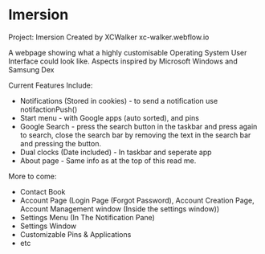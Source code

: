 # Imersion
Project: Imersion
Created by XCWalker
xc-walker.webflow.io

A webpage showing what a highly customisable Operating System User Interface could look like. 
Aspects inspired by Microsoft Windows and Samsung Dex

Current Features Include:
- Notifications (Stored in cookies) - to send a notification use notifactionPush()
- Start menu - with Google apps (auto sorted), and pins
- Google Search - press the search button in the taskbar and press again to search, close the search bar by removing the text in the search bar and pressing the button.
- Dual clocks (Date included) - In taskbar and seperate app
- About page - Same info as at the top of this read me.

More to come:
- Contact Book
- Account Page (Login Page (Forgot Password), Account Creation Page, Account Management window (Inside the settings window))
- Settings Menu (In The Notification Pane)
- Settings Window
- Customizable Pins & Applications
- etc
